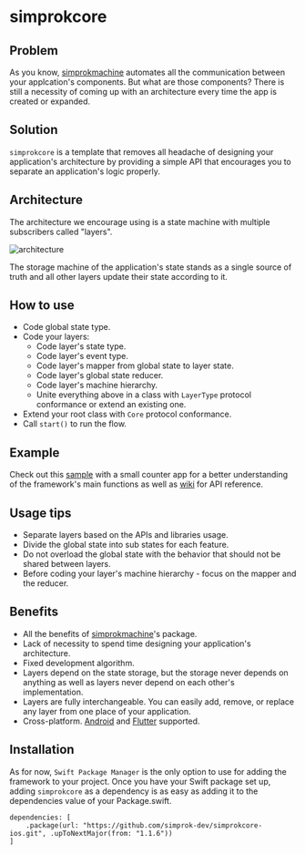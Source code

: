 # simprokcore


## Problem

As you know, [simprokmachine](https://github.com/simprok-dev/simprokmachine-ios) automates all the communication between your applcation's components. But what are those components? There is still a necessity of coming up with an architecture every time the app is created or expanded.

## Solution

```simprokcore``` is a template that removes all headache of designing your application's architecture by providing a simple API that encourages you to separate an application's logic properly. 

## Architecture

The architecture we encourage using is a state machine with multiple subscribers called "layers". 

![architecture](https://github.com/simprok-dev/simprokcore-ios/blob/main/images/architecture.drawio.png)

The storage machine of the application's state stands as a single source of truth and all other layers update their state according to it. 

## How to use

- Code global state type.
- Code your layers:
  - Code layer's state type.
  - Code layer's event type.
  - Code layer's mapper from global state to layer state.
  - Code layer's global state reducer.
  - Code layer's machine hierarchy.
  - Unite everything above in a class with ```LayerType``` protocol conformance or extend an existing one.
- Extend your root class with ```Core``` protocol conformance.
- Call ```start()``` to run the flow. 
 

## Example 

Check out this [sample](https://github.com/simprok-dev/simprokcore-ios/tree/main/sample) with a small counter app for a better understanding of the framework's main functions as well as [wiki](https://github.com/simprok-dev/simprokcore-ios/wiki) for API reference. 

## Usage tips

- Separate layers based on the APIs and libraries usage. 
- Divide the global state into sub states for each feature. 
- Do not overload the global state with the behavior that should not be shared between layers.
- Before coding your layer's machine hierarchy - focus on the mapper and the reducer. 


## Benefits

- All the benefits of [simprokmachine](https://github.com/simprok-dev/simprokmachine-ios#killer-features)'s package. 
- Lack of necessity to spend time designing your application's architecture.
- Fixed development algorithm.
- Layers depend on the state storage, but the storage never depends on anything as well as layers never depend on each other's implementation.
- Layers are fully interchangeable. You can easily add, remove, or replace any layer from one place of your application.   
- Cross-platform. [Android](https://github.com/simprok-dev/simprokcore-android) and [Flutter](https://github.com/simprok-dev/simprokcore-flutter) supported.

## Installation

As for now, ```Swift Package Manager``` is the only option to use for adding the framework to your project. 
Once you have your Swift package set up, adding ```simprokcore``` as a dependency is as easy as adding it to the dependencies value of your Package.swift.

```
dependencies: [
    .package(url: "https://github.com/simprok-dev/simprokcore-ios.git", .upToNextMajor(from: "1.1.6"))
]
```

